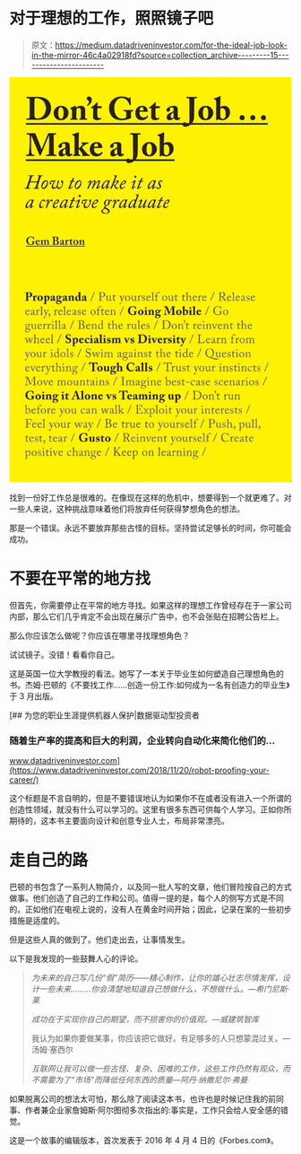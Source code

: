 # 对于理想的工作，照照镜子吧

> 原文：<https://medium.datadriveninvestor.com/for-the-ideal-job-look-in-the-mirror-46c4a02918fd?source=collection_archive---------15----------------------->

![](img/26ddb48ec1d7dec27429c25274c94d2b.png)

找到一份好工作总是很难的。在像现在这样的危机中，想要得到一个就更难了。对一些人来说，这种挑战意味着他们将放弃任何获得梦想角色的想法。

那是一个错误。永远不要放弃那些古怪的目标。坚持尝试足够长的时间，你可能会成功。

# 不要在平常的地方找

但首先，你需要停止在平常的地方寻找。如果这样的理想工作曾经存在于一家公司内部，那么它们几乎肯定不会出现在展示广告中，也不会张贴在招聘公告栏上。

那么你应该怎么做呢？你应该在哪里寻找理想角色？

试试镜子。没错！看看你自己。

这是英国一位大学教授的看法。她写了一本关于毕业生如何塑造自己理想角色的书。杰姆·巴顿的《不要找工作……创造一份工作:如何成为一名有创造力的毕业生》于 3 月出版。

[](https://www.datadriveninvestor.com/2018/11/20/robot-proofing-your-career/) [## 为您的职业生涯提供机器人保护|数据驱动型投资者

### 随着生产率的提高和巨大的利润，企业转向自动化来简化他们的…

www.datadriveninvestor.com](https://www.datadriveninvestor.com/2018/11/20/robot-proofing-your-career/) 

这个标题是不言自明的，但是不要错误地认为如果你不在或者没有进入一个所谓的创造性领域，就没有什么可以学习的。这里有很多东西可供每个人学习。正如你所期待的，这本书主要面向设计和创意专业人士，布局非常漂亮。

# 走自己的路

巴顿的书包含了一系列人物简介，以及同一批人写的文章，他们冒险按自己的方式做事。他们创造了自己的工作和公司。值得一提的是，每个人的侧写方式是不同的。正如他们在电视上说的，没有人在黄金时间开始；因此，记录在案的一些初步措施是适度的。

但是这些人真的做到了。他们走出去，让事情发生。

以下是我发现的一些鼓舞人心的评论。

> *为未来的自己写几份“假”简历——精心制作，让你的雄心壮志尽情发挥，设计一些未来………你会清楚地知道自己想做什么，不想做什么。—希门尼斯·莱*
> 
> *成功在于实现你自己的期望，而不损害你的价值观。—威建筑智库*
> 
> 我认为如果你要做某事，你应该把它做好。有足够多的人只想蒙混过关。—汤姆·塞西尔
> 
> *互联网让我可以做一些古怪、复杂、困难的工作，这些工作仍然有观众，而不需要为了“市场”而降低任何东西的质量—阿丹·纳撒尼尔·弗曼*

如果脱离公司的想法太可怕，那么除了阅读这本书，也许也是时候记住我的前同事、作者兼企业家詹姆斯·阿尔图彻多次指出的:事实是，工作只会给人安全感的错觉。

这是一个故事的编辑版本，首次发表于 2016 年 4 月 4 日的《Forbes.com》。